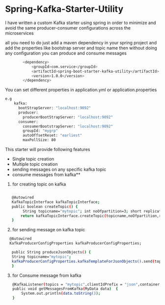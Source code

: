 # Spring-Kafka-Starter-Utility

I have written a custom Kafka starter using spring in order to minimize and avoid the same producer-consumer configurations across the microservices

all you need to do just add a maven dependency in your spring project and add the properties like bootstrap server and topic name then without doing any configuration you can produce and consume messages
```sh
		<dependency>
			<groupId>com.service</groupId>
			<artifactId>spring-boot-starter-kafka-utility</artifactId>
			<version>1.0.0</version>
		</dependency>
```
You can set different properties in application.yml or application.properties
```sh
e.g
	kafka:
	  bootStrapServer: "localhost:9092"
	  producer:
	    producerBootStrapServer: "localhost:9092"
	  consumer:
	    consumerBootstrapServer: "localhost:9092"
	    groupId: "mygrp"
	    autoOffsetReset: "earliest"
	    maxPollSize: 80

```
This starter will provide following features

- Single topic creation
- Multiple topic creation
- sending messages on any specific kafka topic
- consume messages from kafka**


1) for creating topic on kafka
```sh   

   @Autowired
   KafkaTopicInterface kafkaTopicInterface;
   public boolean createTopic() {
        String topicname="mytopic"; int noOfpartition=3; short replicationFactor=1;
       return kafkaTopicInterface.createTopic(topicname,noOfpartition,replicationFactor);
   }
   ```

2) for sending message on kafka topic
```sh    
  @Autowired
  KafkaProducerConfigProperties kafkaProducerConfigProperties;

   public String produceJsonObjects() {
   String topicname="mytopic";
   kafkaProducerConfigProperties.kafkaTemplateForJsonObjects().send(topicname,new MyData(1,"my topic value"));
   }
```
3) for Consume message from kafka
   ```sh
   @KafkaListener(topics = "mytopic",clientIdPrefix = "json",containerFactory = "kafkaListenerJSONObjectContainerFactory")
   public void getMessagesFromKafka(MyData data)  {
       System.out.println(data.toString());
   }
   ```